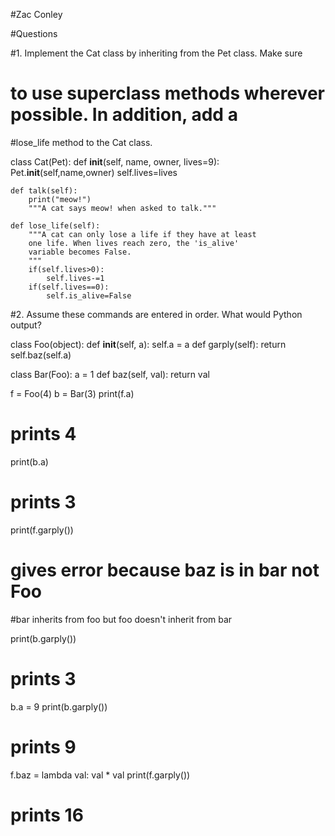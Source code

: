 #Zac Conley

#Questions

#1. Implement the Cat class by inheriting from the Pet class. Make sure
# to use superclass methods wherever possible. In addition, add a 
#lose_life method to the Cat class.

class Cat(Pet):
    def __init__(self, name, owner, lives=9):
        Pet.__init__(self,name,owner)
        self.lives=lives

    def talk(self):
        print("meow!")
        """A cat says meow! when asked to talk."""

    def lose_life(self):
        """A cat can only lose a life if they have at least
        one life. When lives reach zero, the 'is_alive'
        variable becomes False.
        """
        if(self.lives>0):
            self.lives-=1
        if(self.lives==0):
            self.is_alive=False

#2. Assume these commands are entered in order. What would Python output?

class Foo(object):
    def __init__(self, a):
        self.a = a
    def garply(self):
        return self.baz(self.a)

class Bar(Foo):
    a = 1
    def baz(self, val):
        return val

f = Foo(4)
b = Bar(3)
print(f.a)
# prints 4

print(b.a)
# prints 3

print(f.garply())
# gives error because baz is in bar not Foo
#bar inherits from foo but foo doesn't inherit from bar

print(b.garply())
# prints 3

b.a = 9
print(b.garply())
# prints 9

f.baz = lambda val: val * val
print(f.garply())
# prints 16
